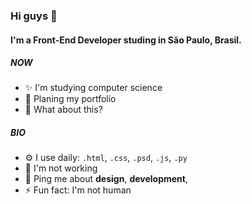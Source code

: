 ### Hi guys 👋

#### I'm a Front-End Developer studing in São Paulo, Brasil.

##### NOW

- ✨ I'm studying computer science
- 🥳 Planing my portfolio
- 🍑 What about this?

##### BIO

- ⚙️ I use daily: `.html`, `.css`, `.psd`, `.js`, `.py`
- 🌱 I'm not working
- 💬 Ping me about **design**, **development**, 
- ⚡️ Fun fact: I'm not human
